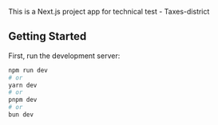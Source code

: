 This is a Next.js project app for technical test - Taxes-district

## Getting Started

First, run the development server:

```bash
npm run dev
# or
yarn dev
# or
pnpm dev
# or
bun dev
```
